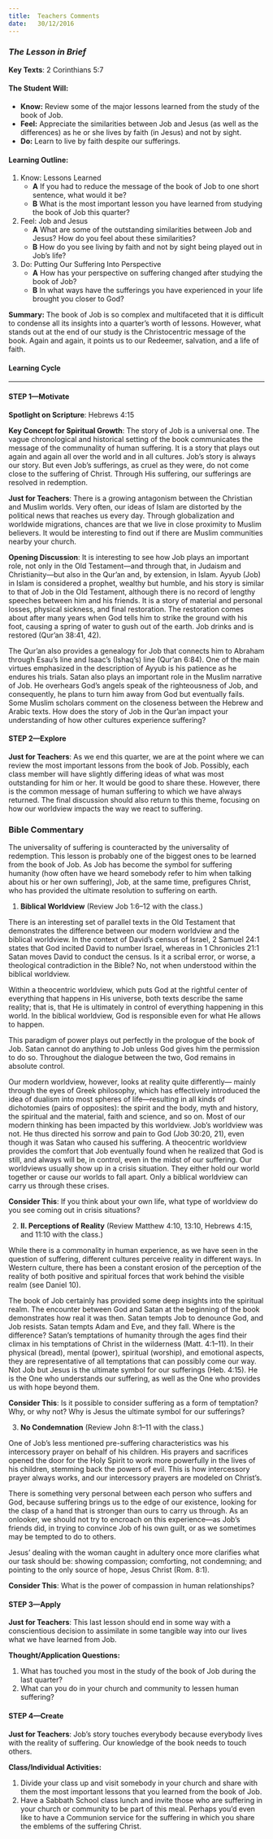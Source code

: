 ```yaml
---
title:  Teachers Comments
date:   30/12/2016
---
```


### _The Lesson in Brief_

**Key Texts**: 2 Corinthians 5:7

#### **The Student Will:**
- **Know:** Review some of the major lessons learned from the study of the book of Job.
- **Feel:** Appreciate the similarities between Job and Jesus (as well as the differences) as he or she lives by faith (in Jesus) and not by sight.
- **Do:** Learn to live by faith despite our sufferings.

#### **Learning Outline:**
1. Know: Lessons Learned 
   + **A** If you had to reduce the message of the book of Job to one short sentence, what would it be?
   + **B** What is the most important lesson you have learned from studying the book of Job this quarter?
2. Feel: Job and Jesus
   + **A** What are some of the outstanding similarities between Job and Jesus? How do you feel about these similarities?
   + **B** How do you see living by faith and not by sight being played out in Job’s life?
3. Do: Putting Our Suffering Into Perspective
   + **A** How has your perspective on suffering changed after studying the book of Job?
   + **B** In what ways have the sufferings you have experienced in your life brought you closer to God?
 
**Summary:** The book of Job is so complex and multifaceted that it is difficult to condense all its insights into a quarter’s worth of lessons. However, what stands out at the end of our study is the Christocentric message of the book. Again and again, it points us to our Redeemer, salvation, and a life of faith.

#### **Learning Cycle**
------

#### STEP 1—Motivate

**Spotlight on Scripture**: Hebrews 4:15

**Key Concept for Spiritual Growth**: The story of Job is a universal one. The vague chronological and historical setting of the book communicates the message of the communality of human suffering. It is a story that plays out again and again all over the world and in all cultures. Job’s story is always our story. But even Job’s sufferings, as cruel as they were, do not come close to the suffering of Christ. Through His suffering, our sufferings are resolved in redemption.

**Just for Teachers**: There is a growing antagonism between the Christian and Muslim worlds. Very often, our ideas of Islam are distorted by the political news that reaches us every day. Through globalization and worldwide migrations, chances are that we live in close proximity to Muslim believers. It would be interesting to find out if there are Muslim communities nearby your church.

**Opening Discussion**: It is interesting to see how Job plays an important role, not only in the Old Testament—and through that, in Judaism and Christianity—but also in the Qur’an and, by extension, in Islam. Ayyub (Job) in Islam is considered a prophet, wealthy but humble, and his story is similar to that of Job in the Old Testament, although there is no record of lengthy speeches between him and his friends. It is a story of material and personal losses, physical sickness, and final restoration. The restoration comes about after many years when God tells him to strike the ground with his foot, causing a spring of water to gush out of the earth. Job drinks and is restored (Qur’an 38:41, 42).
 
The Qur’an also provides a genealogy for Job that connects him to Abraham through Esau’s line and Isaac’s (Ishaq’s) line (Qur’an 6:84). One of the main virtues emphasized in the description of Ayyub is his patience as he endures his trials. Satan also plays an important role in the Muslim narrative of Job. He overhears God’s angels speak of the righteousness of Job, and consequently, he plans to turn him away from God but eventually fails. Some Muslim scholars comment on the closeness between the Hebrew and Arabic texts. How does the story of Job in the Qur’an impact your understanding of how other cultures experience suffering?

#### STEP 2—Explore

**Just for Teachers**: As we end this quarter, we are at the point where we can review the most important lessons from the book of Job. Possibly, each class member will have slightly differing ideas of what was most outstanding for him or her. It would be good to share these. However, there is the common message of human suffering to which we have always returned. The final discussion should also return to this theme, focusing on how our worldview impacts the way we react to suffering.

### **Bible Commentary**

The universality of suffering is counteracted by the universality of redemption. This lesson is probably one of the biggest ones to be learned from the book of Job. As Job has become the symbol for suffering humanity (how often have we heard somebody refer to him when talking about his or her own suffering), Job, at the same time, prefigures Christ, who has provided the ultimate resolution to suffering on earth.

1. **Biblical Worldview** (Review Job 1:6–12 with the class.)

There is an interesting set of parallel texts in the Old Testament that demonstrates the difference between our modern worldview and the biblical worldview. In the context of David’s census of Israel, 2 Samuel 24:1 states that God incited David to number Israel, whereas in 1 Chronicles 21:1 Satan moves David to conduct the census. Is it a scribal error, or worse, a theological contradiction in the Bible? No, not when understood within the biblical worldview. 

Within a theocentric worldview, which puts God at the rightful center of everything that happens in His universe, both texts describe the same reality; that is, that He is ultimately in control of everything happening in this world. In the biblical worldview, God is responsible even for what He allows to happen.

This paradigm of power plays out perfectly in the prologue of the book of Job. Satan cannot do anything to Job unless God gives him the permission to do so. Throughout the dialogue between the two, God remains in absolute control. 

Our modern worldview, however, looks at reality quite differently— mainly through the eyes of Greek philosophy, which has effectively introduced the idea of dualism into most spheres of life—resulting in all kinds of dichotomies (pairs of opposites): the spirit and the body, myth and history, the spiritual and the material, faith and science, and so on. Most of our modern thinking has been impacted by this worldview. Job’s worldview was not. He thus directed his sorrow and pain to God (Job 30:20, 21), even though it was Satan who caused his suffering. A theocentric worldview provides the comfort that Job eventually found when he realized that God is still, and always will be, in control, even in the midst of our suffering. Our worldviews usually show up in a crisis situation. They either hold our world together or cause our worlds to fall apart. Only a biblical worldview can carry us through these crises.

**Consider This**: If you think about your own life, what type of worldview do you see coming out in crisis situations?

2. **II. Perceptions of Reality** (Review Matthew 4:10, 13:10, Hebrews 4:15, and 11:10 with the class.)

While there is a commonality in human experience, as we have seen in the question of suffering, different cultures perceive reality in different ways. In Western culture, there has been a constant erosion of the perception of the reality of both positive and spiritual forces that work behind the visible realm (see Daniel 10). 

The book of Job certainly has provided some deep insights into the spiritual realm. The encounter between God and Satan at the beginning of the book demonstrates how real it was then. Satan tempts Job to denounce God, and Job resists. Satan tempts Adam and Eve, and they fall. Where is the difference? Satan’s temptations of humanity through the ages find their climax in his temptations of Christ in the wilderness (Matt. 4:1–11). In their physical (bread), mental (power), spiritual (worship), and emotional aspects, they are representative of all temptations that can possibly come our way. Not Job but Jesus is the ultimate symbol for our sufferings (Heb. 4:15). He is the One who understands our suffering, as well as the One who provides us with hope beyond them. 

**Consider This**: Is it possible to consider suffering as a form of temptation? Why, or why not? Why is Jesus the ultimate symbol for our sufferings?
   
3. **No Condemnation** (Review John 8:1–11 with the class.)

One of Job’s less mentioned pre-suffering characteristics was his intercessory prayer on behalf of his children. His prayers and sacrifices opened the door for the Holy Spirit to work more powerfully in the lives of his children, stemming back the powers of evil. This is how intercessory prayer always works, and our intercessory prayers are modeled on Christ’s.

There is something very personal between each person who suffers and God, because suffering brings us to the edge of our existence, looking for the clasp of a hand that is stronger than ours to carry us through. As an onlooker, we should not try to encroach on this experience—as Job’s friends did, in trying to convince Job of his own guilt, or as we sometimes may be tempted to do to others.  

Jesus’ dealing with the woman caught in adultery once more clarifies what our task should be: showing compassion; comforting, not condemning; and pointing to the only source of hope, Jesus Christ (Rom. 8:1).
   
**Consider This**: What is the power of compassion in human relationships?

#### STEP 3—Apply

**Just for Teachers**: This last lesson should end in some way with a conscientious decision to assimilate in some tangible way into our lives what we have learned from Job.

**Thought/Application Questions:**

1. What has touched you most in the study of the book of Job during the last quarter?
2. What can you do in your church and community to lessen human suffering?

#### STEP 4—Create

**Just for Teachers**: Job’s story touches everybody because everybody lives with the reality of suffering. Our knowledge of the book needs to touch others.

**Class/Individual Activities:**

1. Divide your class up and visit somebody in your church and share with them the most important lessons that you learned from the book of Job.
2. Have a Sabbath School class lunch and invite those who are suffering in your church or community to be part of this meal. Perhaps you’d even like to have a Communion service for the suffering in which you share the emblems of the suffering Christ.